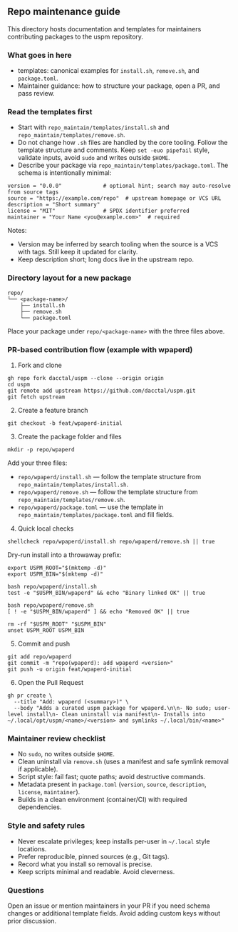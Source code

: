 ## Repo maintenance guide

This directory hosts documentation and templates for maintainers contributing packages to the uspm repository.

### What goes in here
- templates: canonical examples for `install.sh`, `remove.sh`, and `package.toml`.
- Maintainer guidance: how to structure your package, open a PR, and pass review.

### Read the templates first
- Start with `repo_maintain/templates/install.sh` and `repo_maintain/templates/remove.sh`.
- Do not change how `.sh` files are handled by the core tooling. Follow the template structure and comments. Keep `set -euo pipefail` style, validate inputs, avoid `sudo` and writes outside `$HOME`.
- Describe your package via `repo_maintain/templates/package.toml`. The schema is intentionally minimal:

```
version = "0.0.0"             # optional hint; search may auto-resolve from source tags
source = "https://example.com/repo"  # upstream homepage or VCS URL
description = "Short summary"
license = "MIT"               # SPDX identifier preferred
maintainer = "Your Name <you@example.com>"  # required
```

Notes:
- Version may be inferred by search tooling when the source is a VCS with tags. Still keep it updated for clarity.
- Keep description short; long docs live in the upstream repo.

### Directory layout for a new package

```
repo/
└── <package-name>/
    ├── install.sh
    ├── remove.sh
    └── package.toml
```

Place your package under `repo/<package-name>` with the three files above.

### PR-based contribution flow (example with wpaperd)

1) Fork and clone
```
gh repo fork dacctal/uspm --clone --origin origin
cd uspm
git remote add upstream https://github.com/dacctal/uspm.git
git fetch upstream
```

2) Create a feature branch
```
git checkout -b feat/wpaperd-initial
```

3) Create the package folder and files
```
mkdir -p repo/wpaperd
```

Add your three files:
- `repo/wpaperd/install.sh` — follow the template structure from `repo_maintain/templates/install.sh`.
- `repo/wpaperd/remove.sh` — follow the template structure from `repo_maintain/templates/remove.sh`.
- `repo/wpaperd/package.toml` — use the template in `repo_maintain/templates/package.toml` and fill fields.

4) Quick local checks
```
shellcheck repo/wpaperd/install.sh repo/wpaperd/remove.sh || true
```

Dry-run install into a throwaway prefix:
```
export USPM_ROOT="$(mktemp -d)"
export USPM_BIN="$(mktemp -d)"

bash repo/wpaperd/install.sh
test -e "$USPM_BIN/wpaperd" && echo "Binary linked OK" || true

bash repo/wpaperd/remove.sh
[ ! -e "$USPM_BIN/wpaperd" ] && echo "Removed OK" || true

rm -rf "$USPM_ROOT" "$USPM_BIN"
unset USPM_ROOT USPM_BIN
```

5) Commit and push
```
git add repo/wpaperd
git commit -m "repo(wpaperd): add wpaperd <version>"
git push -u origin feat/wpaperd-initial
```

6) Open the Pull Request
```
gh pr create \
  --title "Add: wpaperd (<summary>)" \
  --body "Adds a curated uspm package for wpaperd.\n\n- No sudo; user-level install\n- Clean uninstall via manifest\n- Installs into ~/.local/opt/uspm/<name>/<version> and symlinks ~/.local/bin/<name>"
```

### Maintainer review checklist
- No `sudo`, no writes outside `$HOME`.
- Clean uninstall via `remove.sh` (uses a manifest and safe symlink removal if applicable).
- Script style: fail fast; quote paths; avoid destructive commands.
- Metadata present in `package.toml` (`version`, `source`, `description`, `license`, `maintainer`).
- Builds in a clean environment (container/CI) with required dependencies.

### Style and safety rules
- Never escalate privileges; keep installs per-user in `~/.local` style locations.
- Prefer reproducible, pinned sources (e.g., Git tags).
- Record what you install so removal is precise.
- Keep scripts minimal and readable. Avoid cleverness.

### Questions
Open an issue or mention maintainers in your PR if you need schema changes or additional template fields. Avoid adding custom keys without prior discussion.


